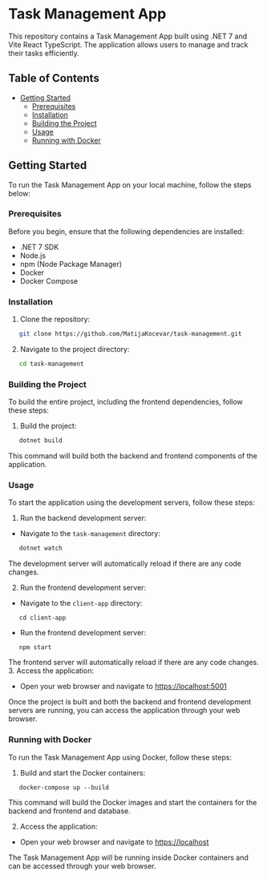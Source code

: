 # Task Management App

This repository contains a Task Management App built using .NET 7 and Vite React TypeScript. The application allows users to manage and track their tasks efficiently.

## Table of Contents

- [Getting Started](#getting-started)
  - [Prerequisites](#prerequisites)
  - [Installation](#installation)
  - [Building the Project](#building-the-project)
  - [Usage](#usage)
  - [Running with Docker](#running-with-docker)

## Getting Started

To run the Task Management App on your local machine, follow the steps below:

### Prerequisites

Before you begin, ensure that the following dependencies are installed:

- .NET 7 SDK
- Node.js
- npm (Node Package Manager)
- Docker
- Docker Compose

### Installation

1. Clone the repository:

```bash
   git clone https://github.com/MatijaKocevar/task-management.git
```

2. Navigate to the project directory:

```bash
   cd task-management
```

### Building the Project

To build the entire project, including the frontend dependencies, follow these steps:

1. Build the project:

```csharp
   dotnet build
```

This command will build both the backend and frontend components of the application.

### Usage

To start the application using the development servers, follow these steps:

1. Run the backend development server:

- Navigate to the `task-management` directory:

```csharp
   dotnet watch
```

The development server will automatically reload if there are any code changes.

2. Run the frontend development server:

- Navigate to the `client-app` directory:

```
   cd client-app
```

- Run the frontend development server:

```
   npm start
```

The frontend server will automatically reload if there are any code changes. 3. Access the application:

- Open your web browser and navigate to [https://localhost:5001](https://localhost:5001)

Once the project is built and both the backend and frontend development servers are running, you can access the application through your web browser.

### Running with Docker

To run the Task Management App using Docker, follow these steps:

1. Build and start the Docker containers:

```
   docker-compose up --build
```

This command will build the Docker images and start the containers for the backend and frontend and database.

2. Access the application:

- Open your web browser and navigate to [https://localhost](https://localhost)

The Task Management App will be running inside Docker containers and can be accessed through your web browser.
